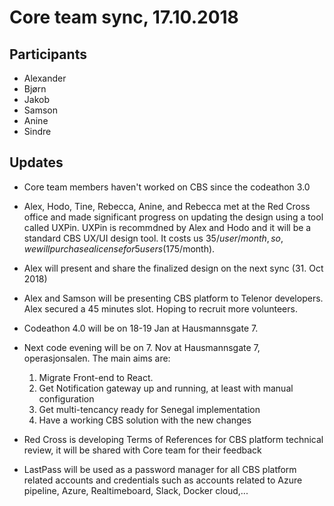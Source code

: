 # Core team sync, 17.10.2018  
   
## Participants  
* Alexander  
* Bjørn   
* Jakob  
* Samson
* Anine
* Sindre

## Updates

* Core team members haven't worked on CBS since the codeathon 3.0
* Alex, Hodo, Tine, Rebecca, Anine, and Rebecca met at the Red Cross office and made significant progress on updating the design using a tool called UXPin. UXPin is recommdned by Alex and Hodo and it will be a standard CBS UX/UI design tool. It costs us $35/user/month, so, we will purchase a license for 5 users ($175/month). 
* Alex will present and share the finalized design on the next sync (31. Oct 2018)
* Alex and Samson will be presenting CBS platform to Telenor developers. Alex secured a 45 minutes slot. Hoping to recruit more volunteers. 
* Codeathon 4.0 will be on 18-19 Jan at Hausmannsgate 7. 
* Next code evening will be on 7. Nov at Hausmannsgate 7, operasjonsalen. The main aims are:

    1. Migrate Front-end to React. 
    2. Get Notification gateway up and running, at least with manual configuration
    3. Get multi-tencancy ready for Senegal implementation
    4. Have a working CBS solution with the new changes

* Red Cross is developing Terms of References for CBS platform technical review, it will be shared with Core team for their feedback
* LastPass will be used as a password manager for all CBS platform related accounts and credentials such as accounts related to Azure pipeline, Azure, Realtimeboard, Slack, Docker cloud,...

